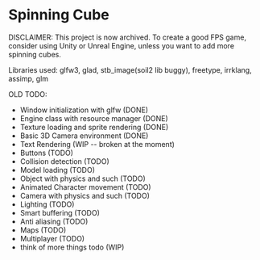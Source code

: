 # Spinning Cube
DISCLAIMER: This project is now archived. To create a good FPS game, consider using Unity or Unreal Engine, unless you want to add more spinning cubes.

Libraries used: glfw3, glad, stb_image(soil2 lib buggy), freetype, irrklang, assimp, glm

OLD TODO:
- Window initialization with glfw (DONE)
- Engine class with resource manager (DONE)
- Texture loading and sprite rendering (DONE)
- Basic 3D Camera environment (DONE)
- Text Rendering (WIP -- broken at the moment)
- Buttons (TODO)
- Collision detection (TODO)
- Model loading (TODO)
- Object with physics and such (TODO)
- Animated Character movement (TODO)
- Camera with physics and such (TODO)
- Lighting (TODO)
- Smart buffering (TODO)
- Anti aliasing (TODO)
- Maps (TODO)
- Multiplayer (TODO)
- think of more things todo (WIP)
